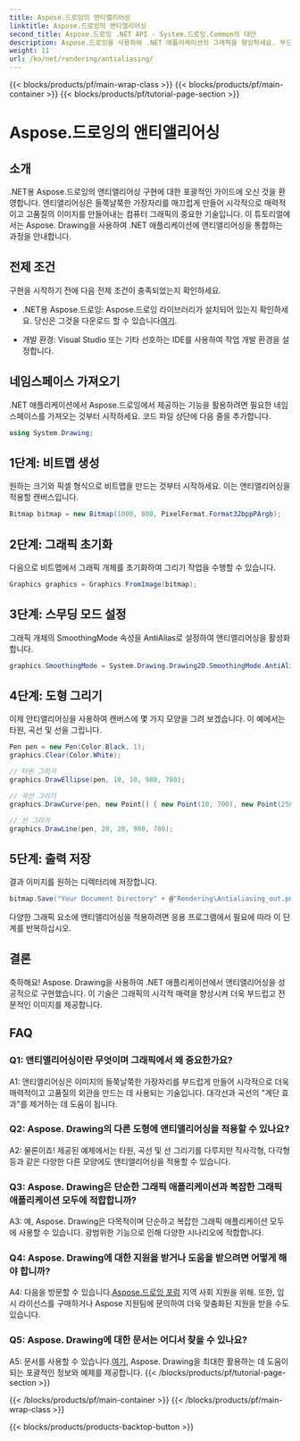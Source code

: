 ```yaml
---
title: Aspose.드로잉의 앤티앨리어싱
linktitle: Aspose.드로잉의 앤티앨리어싱
second_title: Aspose.드로잉 .NET API - System.드로잉.Common의 대안
description: Aspose.드로잉을 사용하여 .NET 애플리케이션의 그래픽을 향상하세요. 부드러운 가장자리를 위해 앤티앨리어싱을 구현합니다. 단계별 가이드를 따르세요.
weight: 11
url: /ko/net/rendering/antialiasing/
---
```


{{< blocks/products/pf/main-wrap-class >}}
{{< blocks/products/pf/main-container >}}
{{< blocks/products/pf/tutorial-page-section >}}

# Aspose.드로잉의 앤티앨리어싱

## 소개

.NET용 Aspose.드로잉의 앤티앨리어싱 구현에 대한 포괄적인 가이드에 오신 것을 환영합니다. 앤티앨리어싱은 들쭉날쭉한 가장자리를 매끄럽게 만들어 시각적으로 매력적이고 고품질의 이미지를 만들어내는 컴퓨터 그래픽의 중요한 기술입니다. 이 튜토리얼에서는 Aspose. Drawing을 사용하여 .NET 애플리케이션에 앤티앨리어싱을 통합하는 과정을 안내합니다.

## 전제 조건

구현을 시작하기 전에 다음 전제 조건이 충족되었는지 확인하세요.

-  .NET용 Aspose.드로잉: Aspose.드로잉 라이브러리가 설치되어 있는지 확인하세요. 당신은 그것을 다운로드 할 수 있습니다[여기](https://releases.aspose.com/drawing/net/).

- 개발 환경: Visual Studio 또는 기타 선호하는 IDE를 사용하여 작업 개발 환경을 설정합니다.

## 네임스페이스 가져오기

.NET 애플리케이션에서 Aspose.드로잉에서 제공하는 기능을 활용하려면 필요한 네임스페이스를 가져오는 것부터 시작하세요. 코드 파일 상단에 다음 줄을 추가합니다.

```csharp
using System.Drawing;
```

## 1단계: 비트맵 생성

원하는 크기와 픽셀 형식으로 비트맵을 만드는 것부터 시작하세요. 이는 앤티앨리어싱을 적용할 캔버스입니다.

```csharp
Bitmap bitmap = new Bitmap(1000, 800, PixelFormat.Format32bppPArgb);
```

## 2단계: 그래픽 초기화

다음으로 비트맵에서 그래픽 개체를 초기화하여 그리기 작업을 수행할 수 있습니다.

```csharp
Graphics graphics = Graphics.FromImage(bitmap);
```

## 3단계: 스무딩 모드 설정

그래픽 개체의 SmoothingMode 속성을 AntiAlias로 설정하여 앤티앨리어싱을 활성화합니다.

```csharp
graphics.SmoothingMode = System.Drawing.Drawing2D.SmoothingMode.AntiAlias;
```

## 4단계: 도형 그리기

이제 안티앨리어싱을 사용하여 캔버스에 몇 가지 모양을 그려 보겠습니다. 이 예에서는 타원, 곡선 및 선을 그립니다.

```csharp
Pen pen = new Pen(Color.Black, 1);
graphics.Clear(Color.White);

// 타원 그리기
graphics.DrawEllipse(pen, 10, 10, 980, 780);

// 곡선 그리기
graphics.DrawCurve(pen, new Point[] { new Point(10, 700), new Point(250, 500), new Point(500, 10), new Point(750, 500), new Point(990, 700) });

// 선 그리기
graphics.DrawLine(pen, 20, 20, 980, 780);
```

## 5단계: 출력 저장

결과 이미지를 원하는 디렉터리에 저장합니다.

```csharp
bitmap.Save("Your Document Directory" + @"Rendering\Antialiasing_out.png");
```

다양한 그래픽 요소에 앤티앨리어싱을 적용하려면 응용 프로그램에서 필요에 따라 이 단계를 반복하십시오.

## 결론

축하해요! Aspose. Drawing을 사용하여 .NET 애플리케이션에서 앤티앨리어싱을 성공적으로 구현했습니다. 이 기술은 그래픽의 시각적 매력을 향상시켜 더욱 부드럽고 전문적인 이미지를 제공합니다.

## FAQ

### Q1: 앤티앨리어싱이란 무엇이며 그래픽에서 왜 중요한가요?

A1: 앤티앨리어싱은 이미지의 들쭉날쭉한 가장자리를 부드럽게 만들어 시각적으로 더욱 매력적이고 고품질의 외관을 만드는 데 사용되는 기술입니다. 대각선과 곡선의 "계단 효과"를 제거하는 데 도움이 됩니다.

### Q2: Aspose. Drawing의 다른 도형에 앤티앨리어싱을 적용할 수 있나요?

A2: 물론이죠! 제공된 예제에서는 타원, 곡선 및 선 그리기를 다루지만 직사각형, 다각형 등과 같은 다양한 다른 모양에도 앤티앨리어싱을 적용할 수 있습니다.

### Q3: Aspose. Drawing은 단순한 그래픽 애플리케이션과 복잡한 그래픽 애플리케이션 모두에 적합합니까?

A3: 예, Aspose. Drawing은 다목적이며 단순하고 복잡한 그래픽 애플리케이션 모두에 사용할 수 있습니다. 광범위한 기능으로 인해 다양한 시나리오에 적합합니다.

### Q4: Aspose. Drawing에 대한 지원을 받거나 도움을 받으려면 어떻게 해야 합니까?

 A4: 다음을 방문할 수 있습니다.[Aspose.드로잉 포럼](https://forum.aspose.com/c/diagram/17) 지역 사회 지원을 위해. 또한, 임시 라이선스를 구매하거나 Aspose 지원팀에 문의하여 더욱 맞춤화된 지원을 받을 수도 있습니다.

### Q5: Aspose. Drawing에 대한 문서는 어디서 찾을 수 있나요?

 A5: 문서를 사용할 수 있습니다.[여기](https://reference.aspose.com/drawing/net/), Aspose. Drawing을 최대한 활용하는 데 도움이 되는 포괄적인 정보와 예제를 제공합니다.
{{< /blocks/products/pf/tutorial-page-section >}}

{{< /blocks/products/pf/main-container >}}
{{< /blocks/products/pf/main-wrap-class >}}

{{< blocks/products/products-backtop-button >}}
